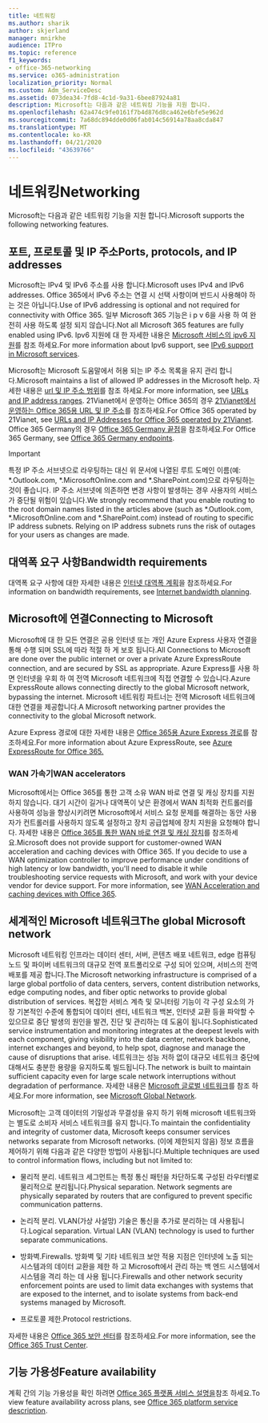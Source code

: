 ```yaml
---
title: 네트워킹
ms.author: sharik
author: skjerland
manager: mnirkhe
audience: ITPro
ms.topic: reference
f1_keywords:
- office-365-networking
ms.service: o365-administration
localization_priority: Normal
ms.custom: Adm_ServiceDesc
ms.assetid: 073dea34-7fd8-4c1d-9a31-6bee87924a81
description: Microsoft는 다음과 같은 네트워킹 기능을 지원 합니다.
ms.openlocfilehash: 62a474c9fe0161f7b4d876d8ca462e6bfe5e962d
ms.sourcegitcommit: 7a68dc894dde0d06fab014c56914a78aa8cda847
ms.translationtype: MT
ms.contentlocale: ko-KR
ms.lasthandoff: 04/21/2020
ms.locfileid: "43639766"
---
```

# <a name="networking"></a><span data-ttu-id="2d1d7-103">네트워킹</span><span class="sxs-lookup"><span data-stu-id="2d1d7-103">Networking</span></span>

<span data-ttu-id="2d1d7-104">Microsoft는 다음과 같은 네트워킹 기능을 지원 합니다.</span><span class="sxs-lookup"><span data-stu-id="2d1d7-104">Microsoft supports the following networking features.</span></span>
  
## <a name="ports-protocols-and-ip-addresses"></a><span data-ttu-id="2d1d7-105">포트, 프로토콜 및 IP 주소</span><span class="sxs-lookup"><span data-stu-id="2d1d7-105">Ports, protocols, and IP addresses</span></span>

<span data-ttu-id="2d1d7-106">Microsoft는 IPv4 및 IPv6 주소를 사용 합니다.</span><span class="sxs-lookup"><span data-stu-id="2d1d7-106">Microsoft uses IPv4 and IPv6 addresses.</span></span> <span data-ttu-id="2d1d7-107">Office 365에서 IPv6 주소는 연결 시 선택 사항이며 반드시 사용해야 하는 것은 아닙니다.</span><span class="sxs-lookup"><span data-stu-id="2d1d7-107">Use of IPv6 addressing is optional and not required for connectivity with Office 365.</span></span> <span data-ttu-id="2d1d7-108">일부 Microsoft 365 기능은 i p v 6을 사용 하 여 완전히 사용 하도록 설정 되지 않습니다.</span><span class="sxs-lookup"><span data-stu-id="2d1d7-108">Not all Microsoft 365 features are fully enabled using IPv6.</span></span> <span data-ttu-id="2d1d7-109">Ipv6 지원에 대 한 자세한 내용은 [Microsoft 서비스의 ipv6 지원](https://docs.microsoft.com/office365/enterprise/ipv6-support)를 참조 하세요.</span><span class="sxs-lookup"><span data-stu-id="2d1d7-109">For more information about Ipv6 support, see [IPv6 support in Microsoft services](https://docs.microsoft.com/office365/enterprise/ipv6-support).</span></span>
  
<span data-ttu-id="2d1d7-110">Microsoft는 Microsoft 도움말에서 허용 되는 IP 주소 목록을 유지 관리 합니다.</span><span class="sxs-lookup"><span data-stu-id="2d1d7-110">Microsoft maintains a list of allowed IP addresses in the Microsoft help.</span></span> <span data-ttu-id="2d1d7-111">자세한 내용은 [url 및 IP 주소 범위](https://docs.microsoft.com/office365/enterprise/urls-and-ip-address-ranges)를 참조 하세요.</span><span class="sxs-lookup"><span data-stu-id="2d1d7-111">For more information, see [URLs and IP address ranges](https://docs.microsoft.com/office365/enterprise/urls-and-ip-address-ranges).</span></span> <span data-ttu-id="2d1d7-112">21Vianet에서 운영하는 Office 365의 경우 [21Vianet에서 운영하는 Office 365용 URL 및 IP 주소](https://docs.microsoft.com/office365/enterprise/managing-office-365-endpoints)를 참조하세요.</span><span class="sxs-lookup"><span data-stu-id="2d1d7-112">For Office 365 operated by 21Vianet, see [URLs and IP Addresses for Office 365 operated by 21Vianet](https://docs.microsoft.com/office365/enterprise/managing-office-365-endpoints).</span></span> <span data-ttu-id="2d1d7-113">Office 365 Germany의 경우 [Office 365 Germany 끝점](https://support.office.com/article/Office-365-Germany-endpoints-8a113a50-0071-4155-bb8e-eba5a8dbd4c8)을 참조하세요.</span><span class="sxs-lookup"><span data-stu-id="2d1d7-113">For Office 365 Germany, see [Office 365 Germany endpoints](https://support.office.com/article/Office-365-Germany-endpoints-8a113a50-0071-4155-bb8e-eba5a8dbd4c8).</span></span>
  
> [!IMPORTANT]
> <span data-ttu-id="2d1d7-p103">특정 IP 주소 서브넷으로 라우팅하는 대신 위 문서에 나열된 루트 도메인 이름(예: \*.Outlook.com, \*.MicrosoftOnline.com and \*.SharePoint.com)으로 라우팅하는 것이 좋습니다. IP 주소 서브넷에 의존하면 변경 사항이 발생하는 경우 사용자의 서비스가 중단될 위험이 있습니다.</span><span class="sxs-lookup"><span data-stu-id="2d1d7-p103">We strongly recommend that you enable routing to the root domain names listed in the articles above (such as \*.Outlook.com, \*.MicrosoftOnline.com and \*.SharePoint.com) instead of routing to specific IP address subnets. Relying on IP address subnets runs the risk of outages for your users as changes are made.</span></span> 
  
## <a name="bandwidth-requirements"></a><span data-ttu-id="2d1d7-116">대역폭 요구 사항</span><span class="sxs-lookup"><span data-stu-id="2d1d7-116">Bandwidth requirements</span></span>

<span data-ttu-id="2d1d7-117">대역폭 요구 사항에 대한 자세한 내용은 [인터넷 대역폭 계획](https://docs.microsoft.com/office365/enterprise/network-planning-and-performance)을 참조하세요.</span><span class="sxs-lookup"><span data-stu-id="2d1d7-117">For information on bandwidth requirements, see [Internet bandwidth planning](https://docs.microsoft.com/office365/enterprise/network-planning-and-performance).</span></span>
  
## <a name="connecting-to-microsoft"></a><span data-ttu-id="2d1d7-118">Microsoft에 연결</span><span class="sxs-lookup"><span data-stu-id="2d1d7-118">Connecting to Microsoft</span></span>

<span data-ttu-id="2d1d7-119">Microsoft에 대 한 모든 연결은 공용 인터넷 또는 개인 Azure Express 사용자 연결을 통해 수행 되며 SSL에 따라 적절 하 게 보호 됩니다.</span><span class="sxs-lookup"><span data-stu-id="2d1d7-119">All Connections to Microsoft are done over the public internet or over a private Azure ExpressRoute connection, and are secured by SSL as appropriate.</span></span> <span data-ttu-id="2d1d7-120">Azure Express를 사용 하면 인터넷을 우회 하 여 전역 Microsoft 네트워크에 직접 연결할 수 있습니다.</span><span class="sxs-lookup"><span data-stu-id="2d1d7-120">Azure ExpressRoute allows connecting directly to the global Microsoft network, bypassing the internet.</span></span> <span data-ttu-id="2d1d7-121">Microsoft 네트워킹 파트너는 전역 Microsoft 네트워크에 대한 연결을 제공합니다.</span><span class="sxs-lookup"><span data-stu-id="2d1d7-121">A Microsoft networking partner provides the connectivity to the global Microsoft network.</span></span>
  
<span data-ttu-id="2d1d7-122">Azure Express 경로에 대한 자세한 내용은 [Office 365용 Azure Express 경로](https://aka.ms/expressrouteoffice365)를 참조하세요.</span><span class="sxs-lookup"><span data-stu-id="2d1d7-122">For more information about Azure ExpressRoute, see [Azure ExpressRoute for Office 365.](https://aka.ms/expressrouteoffice365)</span></span>
  
### <a name="wan-accelerators"></a><span data-ttu-id="2d1d7-123">WAN 가속기</span><span class="sxs-lookup"><span data-stu-id="2d1d7-123">WAN accelerators</span></span>

<span data-ttu-id="2d1d7-p105">Microsoft에서는 Office 365를 통한 고객 소유 WAN 바로 연결 및 캐싱 장치를 지원하지 않습니다. 대기 시간이 길거나 대역폭이 낮은 환경에서 WAN 최적화 컨트롤러를 사용하여 성능을 향상시키려면 Microsoft에서 서비스 요청 문제를 해결하는 동안 사용자가 컨트롤러를 사용하지 않도록 설정하고 장치 공급업체에 장치 지원을 요청해야 합니다. 자세한 내용은 [Office 365를 통한 WAN 바로 연결 및 캐싱 장치](https://support.microsoft.com/help/2690045/using-third-party-network-devices-or-solutions-with-office-365)를 참조하세요.</span><span class="sxs-lookup"><span data-stu-id="2d1d7-p105">Microsoft does not provide support for customer-owned WAN acceleration and caching devices with Office 365. If you decide to use a WAN optimization controller to improve performance under conditions of high latency or low bandwidth, you'll need to disable it while troubleshooting service requests with Microsoft, and work with your device vendor for device support. For more information, see [WAN Acceleration and caching devices with Office 365](https://support.microsoft.com/help/2690045/using-third-party-network-devices-or-solutions-with-office-365).</span></span>
  
## <a name="the-global-microsoft-network"></a><span data-ttu-id="2d1d7-127">세계적인 Microsoft 네트워크</span><span class="sxs-lookup"><span data-stu-id="2d1d7-127">The global Microsoft network</span></span>

<span data-ttu-id="2d1d7-128">Microsoft 네트워킹 인프라는 데이터 센터, 서버, 콘텐츠 배포 네트워크, edge 컴퓨팅 노드 및 파이버 네트워크의 대규모 전역 포트폴리오로 구성 되어 있으며, 서비스의 전역 배포를 제공 합니다.</span><span class="sxs-lookup"><span data-stu-id="2d1d7-128">The Microsoft networking infrastructure is comprised of a large global portfolio of data centers, servers, content distribution networks, edge computing nodes, and fiber optic networks to provide global distribution of services.</span></span> <span data-ttu-id="2d1d7-129">복잡한 서비스 계측 및 모니터링 기능이 각 구성 요소의 가장 기본적인 수준에 통합되어 데이터 센터, 네트워크 백본, 인터넷 교환 등을 파악할 수 있으므로 중단 발생의 원인을 발견, 진단 및 관리하는 데 도움이 됩니다.</span><span class="sxs-lookup"><span data-stu-id="2d1d7-129">Sophisticated service instrumentation and monitoring integrates at the deepest levels with each component, giving visibility into the data center, network backbone, internet exchanges and beyond, to help spot, diagnose and manage the cause of disruptions that arise.</span></span> <span data-ttu-id="2d1d7-130">네트워크는 성능 저하 없이 대규모 네트워크 중단에 대해서도 충분한 용량을 유지하도록 빌드됩니다.</span><span class="sxs-lookup"><span data-stu-id="2d1d7-130">The network is built to maintain sufficient capacity even for large scale network interruptions without degradation of performance.</span></span> <span data-ttu-id="2d1d7-131">자세한 내용은 [Microsoft 글로벌 네트워크](https://docs.microsoft.com/azure/networking/microsoft-global-network)를 참조 하세요.</span><span class="sxs-lookup"><span data-stu-id="2d1d7-131">For more information, see [Microsoft Global Network](https://docs.microsoft.com/azure/networking/microsoft-global-network).</span></span> 
  
<span data-ttu-id="2d1d7-132">Microsoft는 고객 데이터의 기밀성과 무결성을 유지 하기 위해 microsoft 네트워크와는 별도로 소비자 서비스 네트워크를 유지 합니다.</span><span class="sxs-lookup"><span data-stu-id="2d1d7-132">To maintain the confidentiality and integrity of customer data, Microsoft keeps consumer services networks separate from Microsoft networks.</span></span> <span data-ttu-id="2d1d7-133">(이에 제한되지 않음) 정보 흐름을 제어하기 위해 다음과 같은 다양한 방법이 사용됩니다.</span><span class="sxs-lookup"><span data-stu-id="2d1d7-133">Multiple techniques are used to control information flows, including but not limited to:</span></span>
  
- <span data-ttu-id="2d1d7-p108">물리적 분리. 네트워크 세그먼트는 특정 통신 패턴을 차단하도록 구성된 라우터별로 물리적으로 분리됩니다.</span><span class="sxs-lookup"><span data-stu-id="2d1d7-p108">Physical separation. Network segments are physically separated by routers that are configured to prevent specific communication patterns.</span></span>
    
- <span data-ttu-id="2d1d7-p109">논리적 분리. VLAN(가상 사설망) 기술은 통신을 추가로 분리하는 데 사용됩니다.</span><span class="sxs-lookup"><span data-stu-id="2d1d7-p109">Logical separation. Virtual LAN (VLAN) technology is used to further separate communications.</span></span>
    
- <span data-ttu-id="2d1d7-138">방화벽.</span><span class="sxs-lookup"><span data-stu-id="2d1d7-138">Firewalls.</span></span> <span data-ttu-id="2d1d7-139">방화벽 및 기타 네트워크 보안 적용 지점은 인터넷에 노출 되는 시스템과의 데이터 교환을 제한 하 고 Microsoft에서 관리 하는 백 엔드 시스템에서 시스템을 격리 하는 데 사용 됩니다.</span><span class="sxs-lookup"><span data-stu-id="2d1d7-139">Firewalls and other network security enforcement points are used to limit data exchanges with systems that are exposed to the internet, and to isolate systems from back-end systems managed by Microsoft.</span></span> 
    
- <span data-ttu-id="2d1d7-140">프로토콜 제한.</span><span class="sxs-lookup"><span data-stu-id="2d1d7-140">Protocol restrictions.</span></span>
    
<span data-ttu-id="2d1d7-141">자세한 내용은 [Office 365 보안 센터](https://www.microsoft.com/trust-center)를 참조하세요.</span><span class="sxs-lookup"><span data-stu-id="2d1d7-141">For more information, see the [Office 365 Trust Center](https://www.microsoft.com/trust-center).</span></span> 
  
## <a name="feature-availability"></a><span data-ttu-id="2d1d7-142">기능 가용성</span><span class="sxs-lookup"><span data-stu-id="2d1d7-142">Feature availability</span></span>

<span data-ttu-id="2d1d7-143">계획 간의 기능 가용성을 확인 하려면 [Office 365 플랫폼 서비스 설명을](office-365-platform-service-description.md)참조 하세요.</span><span class="sxs-lookup"><span data-stu-id="2d1d7-143">To view feature availability across plans, see [Office 365 platform service description](office-365-platform-service-description.md).</span></span>
  

